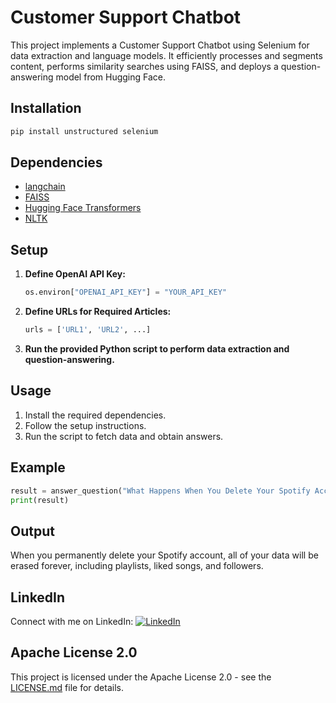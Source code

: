 # Customer Support Chatbot

This project implements a Customer Support Chatbot using Selenium for data extraction and language models. It efficiently processes and segments content, performs similarity searches using FAISS, and deploys a question-answering model from Hugging Face. 

## Installation

```bash
pip install unstructured selenium
```

## Dependencies

- [langchain](https://github.com/langchain)
- [FAISS](https://github.com/facebookresearch/faiss)
- [Hugging Face Transformers](https://github.com/huggingface/transformers)
- [NLTK](https://github.com/nltk/nltk)

## Setup

1. **Define OpenAI API Key:**
    ```python
    os.environ["OPENAI_API_KEY"] = "YOUR_API_KEY"
    ```

2. **Define URLs for Required Articles:**
    ```python
    urls = ['URL1', 'URL2', ...]
    ```

3. **Run the provided Python script to perform data extraction and question-answering.**

## Usage

1. Install the required dependencies.
2. Follow the setup instructions.
3. Run the script to fetch data and obtain answers.

## Example

```python
result = answer_question("What Happens When You Delete Your Spotify Account")
print(result)
```

## Output

When you permanently delete your Spotify account, all of your data will be erased forever, including playlists, liked songs, and followers.

## LinkedIn

Connect with me on LinkedIn: [![LinkedIn](https://img.shields.io/badge/-LinkedIn-blue?style=flat-square&logo=linkedin&colorB=2867B2)](https://www.linkedin.com/in/your-linkedin-profile)

## Apache License 2.0

This project is licensed under the Apache License 2.0 - see the [LICENSE.md](LICENSE.md) file for details.

